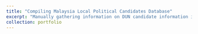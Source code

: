 ```yaml
---
title: "Compiling Malaysia Local Political Candidates Database"
excerpt: "Manually gathering information on DUN candidate information including age, gender, ethnicity, occupation, and honor recognitions"
collection: portfolio
---
```

